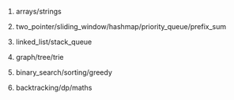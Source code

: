1. arrays/strings
2. two_pointer/sliding_window/hashmap/priority_queue/prefix_sum
3. linked_list/stack_queue
4. graph/tree/trie

5. binary_search/sorting/greedy
6. backtracking/dp/maths


